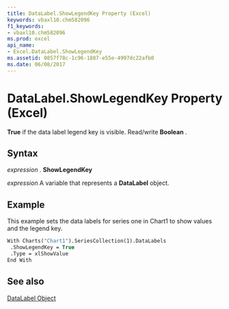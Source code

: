 ```yaml
---
title: DataLabel.ShowLegendKey Property (Excel)
keywords: vbaxl10.chm582096
f1_keywords:
- vbaxl10.chm582096
ms.prod: excel
api_name:
- Excel.DataLabel.ShowLegendKey
ms.assetid: 0857f78c-1c96-1887-e55e-4997dc22afb0
ms.date: 06/08/2017
---
```



# DataLabel.ShowLegendKey Property (Excel)

 **True** if the data label legend key is visible. Read/write **Boolean** .


## Syntax

 _expression_ . **ShowLegendKey**

 _expression_ A variable that represents a **DataLabel** object.


## Example

This example sets the data labels for series one in Chart1 to show values and the legend key.


```vb
With Charts("Chart1").SeriesCollection(1).DataLabels 
 .ShowLegendKey = True 
 .Type = xlShowValue 
End With
```


## See also


[DataLabel Object](Excel.DataLabel(objec).md)

